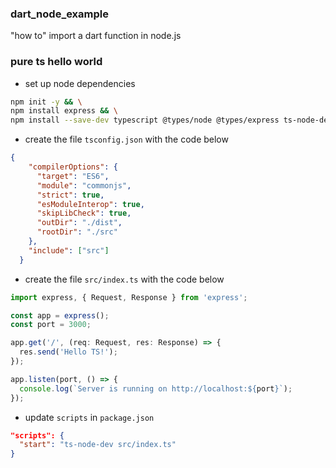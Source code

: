 ### dart_node_example
"how to" import a dart function in node.js

### pure ts hello world

- set up node dependencies
```sh
npm init -y && \
npm install express && \
npm install --save-dev typescript @types/node @types/express ts-node-dev
```
- create the file `tsconfig.json` with the code below
```json
{
    "compilerOptions": {
      "target": "ES6",
      "module": "commonjs",
      "strict": true,
      "esModuleInterop": true,
      "skipLibCheck": true,
      "outDir": "./dist",
      "rootDir": "./src"
    },
    "include": ["src"]
  }
```
- create the file `src/index.ts` with the code below
```ts
import express, { Request, Response } from 'express';

const app = express();
const port = 3000;

app.get('/', (req: Request, res: Response) => {
  res.send('Hello TS!');
});

app.listen(port, () => {
  console.log(`Server is running on http://localhost:${port}`);
});
```
- update `scripts` in `package.json`
```json
"scripts": {
  "start": "ts-node-dev src/index.ts"
}
```